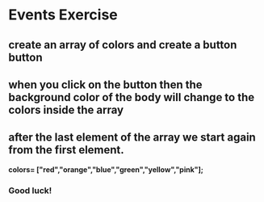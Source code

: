 # Events Exercise
## create an array of colors and create a button button 
## when you click on the button then the background color of the body will change to the colors inside the array 
## after the last element of the array we start again from the first element.

**colors= ["red","orange","blue","green","yellow","pink"];**


### Good luck!

